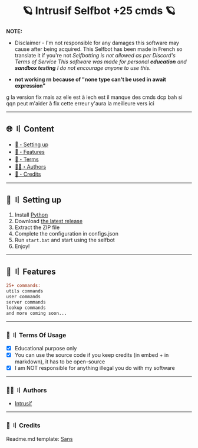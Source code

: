 


<h1 align="center">
  🪐 Intrusif Selfbot +25 cmds 🪐
</h1>

**NOTE:** 
- Disclaimer -
I'm not responsible for any damages this software may cause after being acquired.
This Selfbot has been made in French so translate it if you're not
*Selfbotting is not allowed as per Discord's Terms of Service This software was made for personal **education** and **sandbox testing** I do not encourage anyone to use this.*

- **not working rn because of "none type can't be used in await expression"**
  
g la version fix mais az elle est à iech est il manque des cmds dcp bah si qqn peut m'aider à fix cette erreur y'aura la meilleure vers ici

---

## <a id="content"></a>🌐 〢 Content
- [📁・Setting up](#setup)
- [🔰・Features](#features)
- [💼・Terms](#terms)
- [🕵️‍♂️・Authors](#authors)
- [📝・Credits](#credits)

---


## <a id="setup"></a> 📁 〢 Setting up
1. Install [Python](https://python.org/)
2. Download [the latest release](https://github.com/qaep/selfbot/archive/refs/heads/main.zip)
3. Extract the ZIP file
4. Complete the configuration in configs.json
5. Run `start.bat` and start using the selfbot
6. Enjoy!

---

## <a id="features"></a>🔰 〢 Features

```diff
25+ commands:
utils commands
user commands
server commands
lookup commands
and more coming soon...
```

---


### <a id="terms"></a>💼 〢 Terms Of Usage
- [x] Educational purpose only
- [x] You can use the source code if you keep credits (in embed + in markdown), it has to be open-source
- [x] I am NOT responsible for anything illegal you do with my software

---

### <a id="authors"></a>🕵️‍♂️ 〢 Authors
- [Intrusif](https://github.com/qaep)

---

### <a id="credits"></a>📝 〢 Credits
Readme.md template: [Sans](https://discord.com/users/1001171895909097533)
